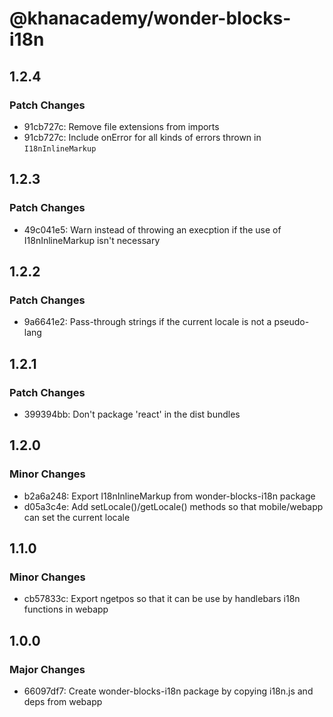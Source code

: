 # @khanacademy/wonder-blocks-i18n

## 1.2.4

### Patch Changes

-   91cb727c: Remove file extensions from imports
-   91cb727c: Include onError for all kinds of errors thrown in `I18nInlineMarkup`

## 1.2.3

### Patch Changes

-   49c041e5: Warn instead of throwing an execption if the use of I18nInlineMarkup isn't necessary

## 1.2.2

### Patch Changes

-   9a6641e2: Pass-through strings if the current locale is not a pseudo-lang

## 1.2.1

### Patch Changes

-   399394bb: Don't package 'react' in the dist bundles

## 1.2.0

### Minor Changes

-   b2a6a248: Export I18nInlineMarkup from wonder-blocks-i18n package
-   d05a3c4e: Add setLocale()/getLocale() methods so that mobile/webapp can set the current locale

## 1.1.0

### Minor Changes

-   cb57833c: Export ngetpos so that it can be use by handlebars i18n functions in webapp

## 1.0.0

### Major Changes

-   66097df7: Create wonder-blocks-i18n package by copying i18n.js and deps from webapp
